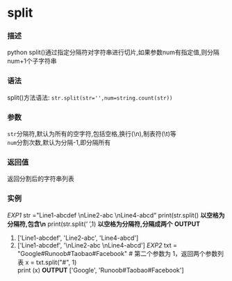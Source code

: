 # split

### 描述
python split()通过指定分隔符对字符串进行切片,如果参数num有指定值,则分隔num+1个子字符串

### 语法
split()方法语法:
`str.split(str='',num=string.count(str))`

### 参数
`str`分隔符,默认为所有的空字符,包括空格,换行(\n),制表符(\t)等\
`num`分割次数,默认为分隔-1,即分隔所有

### 返回值
返回分割后的字符串列表

### 实例
_EXP1_
str ="Line1-abcdef \nLine2-abc \nLine4-abcd"
print(str.split()  **以空格为分隔符,包含\n**
print(str.split(‘ ’,1)  **以空格为分隔符,分隔成两个**
**OUTPUT**
1. ['Line1-abcdef',  'Line2-abc',  'Line4-abcd'] 
2. ['Line1-abcdef',  '\nLine2-abc \nLine4-abcd']
_EXP2_
txt = "Google#Runoob#Taobao#Facebook"  # 第二个参数为 1，返回两个参数列表 
x = txt.split("#", 1)  
print (x)
**OUTPUT**
['Google',  'Runoob#Taobao#Facebook']


